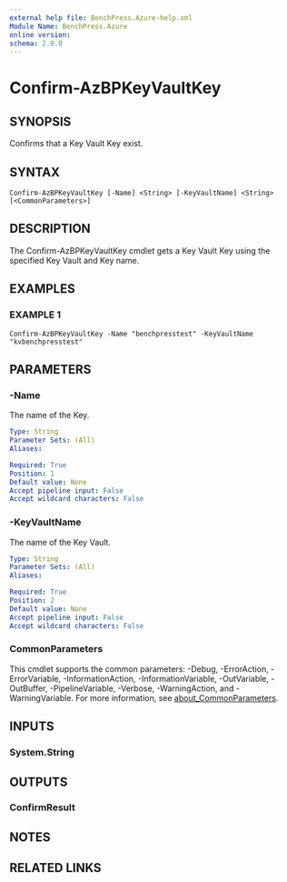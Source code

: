 ```yaml
---
external help file: BenchPress.Azure-help.xml
Module Name: BenchPress.Azure
online version:
schema: 2.0.0
---
```


# Confirm-AzBPKeyVaultKey

## SYNOPSIS
Confirms that a Key Vault Key exist.

## SYNTAX

```
Confirm-AzBPKeyVaultKey [-Name] <String> [-KeyVaultName] <String> [<CommonParameters>]
```

## DESCRIPTION
The Confirm-AzBPKeyVaultKey cmdlet gets a Key Vault Key using the specified Key Vault and Key name.

## EXAMPLES

### EXAMPLE 1
```
Confirm-AzBPKeyVaultKey -Name "benchpresstest" -KeyVaultName "kvbenchpresstest"
```

## PARAMETERS

### -Name
The name of the Key.

```yaml
Type: String
Parameter Sets: (All)
Aliases:

Required: True
Position: 1
Default value: None
Accept pipeline input: False
Accept wildcard characters: False
```

### -KeyVaultName
The name of the Key Vault.

```yaml
Type: String
Parameter Sets: (All)
Aliases:

Required: True
Position: 2
Default value: None
Accept pipeline input: False
Accept wildcard characters: False
```

### CommonParameters
This cmdlet supports the common parameters: -Debug, -ErrorAction, -ErrorVariable, -InformationAction, -InformationVariable, -OutVariable, -OutBuffer, -PipelineVariable, -Verbose, -WarningAction, and -WarningVariable. For more information, see [about_CommonParameters](http://go.microsoft.com/fwlink/?LinkID=113216).

## INPUTS

### System.String
## OUTPUTS

### ConfirmResult
## NOTES

## RELATED LINKS
